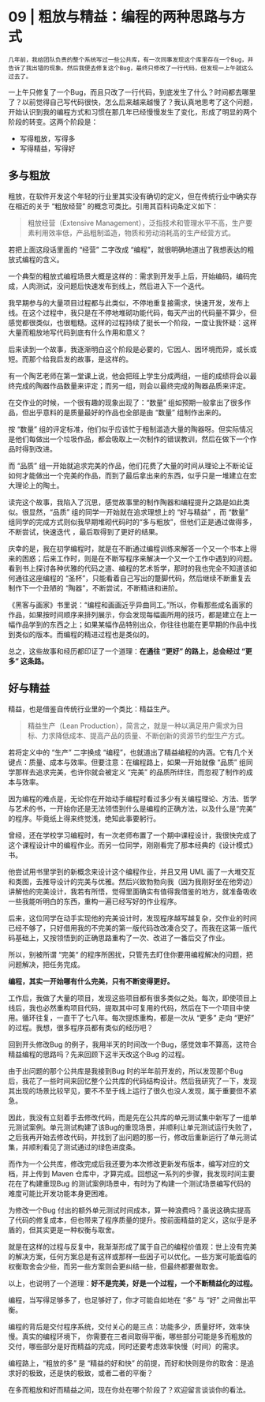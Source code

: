 # 09 | 粗放与精益：编程的两种思路与方式

    几年前，我给团队负责的整个系统写过一些公共库，有一次同事发现这个库里存在一个Bug，并告诉了我出错的现象。然后我便去修复这个Bug，最终只修改了一行代码，但发现一上午就这么过去了。

一上午只修复了一个Bug，而且只改了一行代码，到底发生了什么？时间都去哪里了？以前觉得自己写代码很快，怎么后来越来越慢了？我认真地思考了这个问题，开始认识到我的编程方式和习惯在那几年已经慢慢发生了变化，形成了明显的两个阶段的转变。这两个阶段是：

*   写得粗放，写得多
*   写得精益，写得好

## 多与粗放

粗放，在软件开发这个年轻的行业里其实没有确切的定义，但在传统行业中确实存在相近的关于 “粗放经营” 的概念可类比。引用其百科词条定义如下：

> 粗放经营（Extensive Management），泛指技术和管理水平不高，生产要素利用效率低，产品粗制滥造，物质和劳动消耗高的生产经营方式。

若把上面这段话里面的 “经营” 二字改成 “编程”，就很明确地道出了我想表达的粗放式编程的含义。

一个典型的粗放式编程场景大概是这样的：需求到开发手上后，开始编码，编码完成，人肉测试，没问题后快速发布到线上，然后进入下一个迭代。

我早期参与的大量项目过程都与此类似，不停地重复接需求，快速开发，发布上线。在这个过程中，我只是在不停地堆砌功能代码，每天产出的代码量不算少，但感觉都很类似，也很粗糙。这样的过程持续了挺长一个阶段，一度让我怀疑：这样大量而粗放地写代码到底有什么作用和意义？

后来读到一个故事，我逐渐明白这个阶段是必要的，它因人、因环境而异，或长或短。而那个给我启发的故事，是这样的。

有一个陶艺老师在第一堂课上说，他会把班上学生分成两组，一组的成绩将会以最终完成的陶器作品数量来评定；而另一组，则会以最终完成的陶器品质来评定。

在交作业的时候，一个很有趣的现象出现了：“数量” 组如预期一般拿出了很多作品，但出乎意料的是质量最好的作品也全部是由 “数量” 组制作出来的。

按 “数量” 组的评定标准，他们似乎应该忙于粗制滥造大量的陶器呀。但实际情况是他们每做出一个垃圾作品，都会吸取上一次制作的错误教训，然后在做下一个作品时得到改进。

而 “品质” 组一开始就追求完美的作品，他们花费了大量的时间从理论上不断论证如何才能做出一个完美的作品，而到了最后拿出来的东西，似乎只是一堆建立在宏大理论上的陶土。

读完这个故事，我陷入了沉思，感觉故事里的制作陶器和编程提升之路是如此类似。很显然，“品质” 组的同学一开始就在追求理想上的 “好与精益” ，而 “数量” 组同学的完成方式则似我早期堆砌代码时的“多与粗放”，但他们正是通过做得多，不断尝试，快速迭代 ，最后取得到了更好的结果。

庆幸的是，我在初学编程时，就是在不断通过编程训练来解答一个又一个书本上得来的困惑；后来工作时，则是在不断写程序来解决一个又一个工作中遇到的问题。看到书上探讨各种优雅的代码之道、编程的艺术哲学，那时的我也完全不知道该如何通往这座编程的 “圣杯”，只能看着自己写出的蹩脚代码，然后继续不断重复去制作下一个丑陋的 “陶器”，不断尝试，不断精进和进阶。

《黑客与画家》书里说：“编程和画画近乎异曲同工。”所以，你看那些成名画家的作品，如果按时间顺序来排列展示，你会发现每幅画所用的技巧，都是建立在上一幅作品学到的东西之上；如果某幅作品特别出众，你往往也能在更早期的作品中找到类似的版本。而编程的精进过程也是类似的。

总之，这些故事和经历都印证了一个道理：**在通往 “更好” 的路上，总会经过 “更多” 这条路。**

## 好与精益

精益，也是借鉴自传统行业里的一个类比：精益生产。

> 精益生产（Lean Production），简言之，就是一种以满足用户需求为目标、力求降低成本、提高产品的质量、不断创新的资源节约型生产方式。

若将定义中的 “生产” 二字换成 “编程”，也就道出了精益编程的内涵。它有几个关键点：质量、成本与效率。但要注意：在编程路上，如果一开始就像 “品质” 组同学那样去追求完美，也许你就会被定义 “完美” 的品质所绊住，而忽视了制作的成本与效率。

因为编程的难点是，无论你在开始动手编程时看过多少有关编程理论、方法、哲学与艺术的书，一开始你还是无法领悟到什么是编程的正确方法，以及什么是“完美” 的程序。毕竟纸上得来终觉浅，绝知此事要躬行。

曾经，还在学校学习编程时，有一次老师布置了一个期中课程设计，我很快完成了这个课程设计中的编程作业。而另一位同学，刚刚看完了那本经典的《设计模式》书。

他尝试用书里学到的新概念来设计这个编程作业，并且又用 UML 画了一大堆交互和类图，去推导设计的完美与优雅。然后兴致勃勃向我（因为我刚好坐在他旁边）讲解他的完美设计，我若有所悟，觉得里面确实有值得我借鉴的地方，就准备吸收一些我能听明白的东西，重构一遍已经写好的作业程序。

后来，这位同学在动手实现他的完美设计时，发现程序越写越复杂，交作业的时间已经不够了，只好借用我的不完美的第一版代码改改凑合交了。而我在这第一版代码基础上，又按领悟到的正确思路重构了一次、改进了一番后交了作业。

所以，别被所谓 “完美“ 的程序所困扰，只管先去盯住你要用编程解决的问题，把问题解决，把任务完成。

**编程，其实一开始哪有什么完美，只有不断变得更好。**

工作后，我做了大量的项目，发现这些项目都有很多类似之处。每次，即使项目上线后，我也必然重构项目代码，提取其中可复用的代码，然后在下一个项目中使用。循环往复，一直干了七八年。每次提炼重构，都是一次从 “更多” 走向 “更好” 的过程。我想，很多程序员都有类似的经历吧？

回到开头修改Bug 的例子，我用半天的时间改一个Bug，感觉效率不算高，这符合精益编程的思路吗？先来回顾下这半天改这个Bug 的过程。

由于出问题的那个公共库是我接到Bug 时的半年前开发的，所以发现那个Bug 后，我花了一些时间来回忆整个公共库的代码结构设计。然后我研究了一下，发现其出现的场景比较罕见，要不不至于线上运行了很久也没人发现，属于重要但不紧急。

因此，我没有立刻着手去修改代码，而是先在公共库的单元测试集中新写了一组单元测试案例。单元测试构建了该Bug的重现场景，并顺利让单元测试运行失败了，之后我再开始去修改代码，并找到了出问题的那一行，修改后重新运行了单元测试集，并顺利看见了测试通过的绿色进度条。

而作为一个公共库，修改完成后我还要为本次修改更新发布版本，编写对应的文档，并上传到 Maven 仓库中，才算完成。回想这一系列的步骤，我发现时间主要花在了构建重现Bug 的测试案例场景中，有时为了构建一个测试场景编写代码的难度可能比开发功能本身更困难。

为修改一个Bug 付出的额外单元测试时间成本，算一种浪费吗？虽说这确实提高了代码的修复成本，但也带来了程序质量的提升。按前面精益的定义，这似乎是矛盾的，但其实更是一种权衡与取舍。

就是在这样的过程与反复中，我渐渐形成了属于自己的编程价值观：世上没有完美的解决方案，任何方案总是有这样或那样一些因子可以优化。一些方案可能面临的权衡取舍会少些，而另一些方案则会更纠结一些，但最终都要做取舍。

以上，也说明了一个道理：**好不是完美，好是一个过程，一个不断精益化的过程。**

编程，当写得足够多了，也足够好了，你才可能自如地在 “多” 与 “好” 之间做出平衡。

编程的背后是交付程序系统，交付关心的是三点：功能多少，质量好坏，效率快慢。真实的编程环境下， 你需要在三者间取得平衡，哪些部分可能是多而粗放的交付，哪些部分是好而精益的完成，同时还要考虑效率快慢（时间）的需求。

编程路上，“粗放的多” 是 “精益的好和快” 的前提，而好和快则是你的取舍：是追求好的极致，还是快的极致，或者二者的平衡？

在多而粗放和好而精益之间，现在你处在哪个阶段了？欢迎留言谈谈你的看法。
    